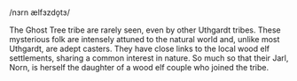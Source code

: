 /nɜrn ælfɜzdo̞tɜ/

The Ghost Tree tribe are rarely seen, even by other Uthgardt tribes. These mysterious folk are intensely attuned to the natural world and, unlike most Uthgardt, are adept casters. They have close links to the local wood elf settlements, sharing a common interest in nature. So much so that their Jarl, Norn, is herself the daughter of a wood elf couple who joined the tribe.